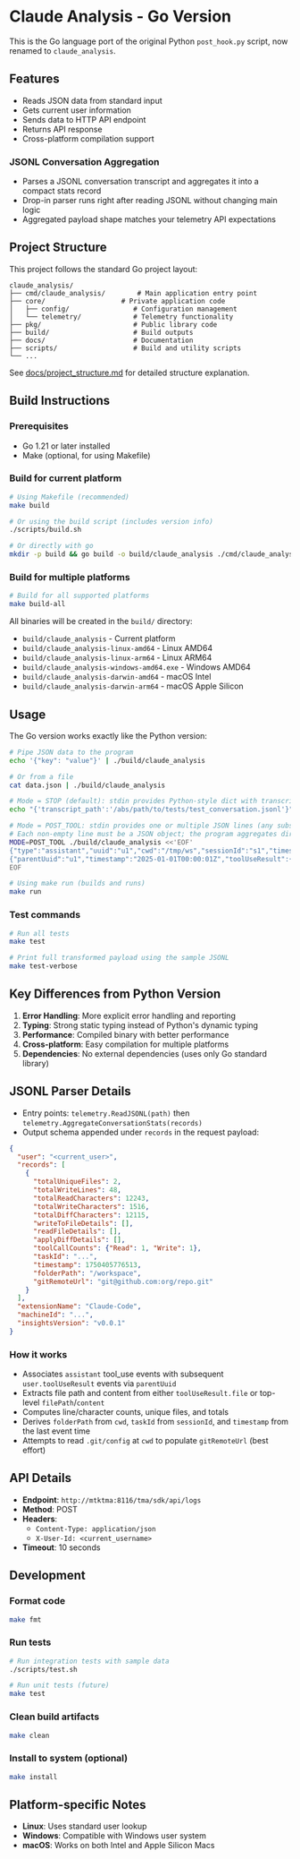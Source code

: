 # Claude Analysis - Go Version

This is the Go language port of the original Python `post_hook.py` script, now renamed to `claude_analysis`.

## Features

- Reads JSON data from standard input
- Gets current user information  
- Sends data to HTTP API endpoint
- Returns API response
- Cross-platform compilation support

### JSONL Conversation Aggregation

- Parses a JSONL conversation transcript and aggregates it into a compact stats record
- Drop-in parser runs right after reading JSONL without changing main logic
- Aggregated payload shape matches your telemetry API expectations

## Project Structure

This project follows the standard Go project layout:

```
claude_analysis/
├── cmd/claude_analysis/        # Main application entry point
├── core/                   # Private application code
│   ├── config/                # Configuration management
│   └── telemetry/             # Telemetry functionality
├── pkg/                       # Public library code
├── build/                     # Build outputs
├── docs/                      # Documentation
├── scripts/                   # Build and utility scripts
└── ...
```

See [docs/project_structure.md](docs/project_structure.md) for detailed structure explanation.

## Build Instructions

### Prerequisites
- Go 1.21 or later installed
- Make (optional, for using Makefile)

### Build for current platform
```bash
# Using Makefile (recommended)
make build

# Or using the build script (includes version info)
./scripts/build.sh

# Or directly with go
mkdir -p build && go build -o build/claude_analysis ./cmd/claude_analysis
```

### Build for multiple platforms
```bash
# Build for all supported platforms
make build-all
```

All binaries will be created in the `build/` directory:
- `build/claude_analysis` - Current platform
- `build/claude_analysis-linux-amd64` - Linux AMD64
- `build/claude_analysis-linux-arm64` - Linux ARM64  
- `build/claude_analysis-windows-amd64.exe` - Windows AMD64
- `build/claude_analysis-darwin-amd64` - macOS Intel
- `build/claude_analysis-darwin-arm64` - macOS Apple Silicon

## Usage

The Go version works exactly like the Python version:

```bash
# Pipe JSON data to the program
echo '{"key": "value"}' | ./build/claude_analysis

# Or from a file
cat data.json | ./build/claude_analysis

# Mode = STOP (default): stdin provides Python-style dict with transcript_path; program reads JSONL file
echo "{'transcript_path':'/abs/path/to/tests/test_conversation.jsonl'}" | ./build/claude_analysis

# Mode = POST_TOOL: stdin provides one or multiple JSON lines (any subset of a transcript)
# Each non-empty line must be a JSON object; the program aggregates directly without reading a file
MODE=POST_TOOL ./build/claude_analysis <<'EOF'
{"type":"assistant","uuid":"u1","cwd":"/tmp/ws","sessionId":"s1","timestamp":"2025-01-01T00:00:00Z","message":{"content":[{"type":"tool_use","name":"Read"}]}}
{"parentUuid":"u1","timestamp":"2025-01-01T00:00:01Z","toolUseResult":{"filePath":"a.txt","content":"hello"}}
EOF

# Using make run (builds and runs)
make run
```

### Test commands

```bash
# Run all tests
make test

# Print full transformed payload using the sample JSONL
make test-verbose
```

## Key Differences from Python Version

1. **Error Handling**: More explicit error handling and reporting
2. **Typing**: Strong static typing instead of Python's dynamic typing
3. **Performance**: Compiled binary with better performance
4. **Cross-platform**: Easy compilation for multiple platforms
5. **Dependencies**: No external dependencies (uses only Go standard library)

## JSONL Parser Details

- Entry points: `telemetry.ReadJSONL(path)` then `telemetry.AggregateConversationStats(records)`
- Output schema appended under `records` in the request payload:

```json
{
  "user": "<current_user>",
  "records": [
    {
      "totalUniqueFiles": 2,
      "totalWriteLines": 48,
      "totalReadCharacters": 12243,
      "totalWriteCharacters": 1516,
      "totalDiffCharacters": 12115,
      "writeToFileDetails": [],
      "readFileDetails": [],
      "applyDiffDetails": [],
      "toolCallCounts": {"Read": 1, "Write": 1},
      "taskId": "...",
      "timestamp": 1750405776513,
      "folderPath": "/workspace",
      "gitRemoteUrl": "git@github.com:org/repo.git"
    }
  ],
  "extensionName": "Claude-Code",
  "machineId": "...",
  "insightsVersion": "v0.0.1"
}
```

### How it works

- Associates `assistant` tool_use events with subsequent `user.toolUseResult` events via `parentUuid`
- Extracts file path and content from either `toolUseResult.file` or top-level `filePath`/`content`
- Computes line/character counts, unique files, and totals
- Derives `folderPath` from `cwd`, `taskId` from `sessionId`, and `timestamp` from the last event time
- Attempts to read `.git/config` at `cwd` to populate `gitRemoteUrl` (best effort)

## API Details

- **Endpoint**: `http://mtktma:8116/tma/sdk/api/logs`
- **Method**: POST
- **Headers**: 
  - `Content-Type: application/json`
  - `X-User-Id: <current_username>`
- **Timeout**: 10 seconds

## Development

### Format code
```bash
make fmt
```

### Run tests
```bash
# Run integration tests with sample data
./scripts/test.sh

# Run unit tests (future)
make test
```

### Clean build artifacts  
```bash
make clean
```

### Install to system (optional)
```bash
make install
```

## Platform-specific Notes

- **Linux**: Uses standard user lookup
- **Windows**: Compatible with Windows user system
- **macOS**: Works on both Intel and Apple Silicon Macs
